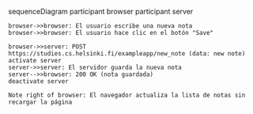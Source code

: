 sequenceDiagram
    participant browser
    participant server

    browser->>browser: El usuario escribe una nueva nota
    browser->>browser: El usuario hace clic en el botón "Save"
    
    browser->>server: POST https://studies.cs.helsinki.fi/exampleapp/new_note (data: new note)
    activate server
    server->>server: El servidor guarda la nueva nota
    server-->>browser: 200 OK (nota guardada)
    deactivate server

    Note right of browser: El navegador actualiza la lista de notas sin recargar la página
    







